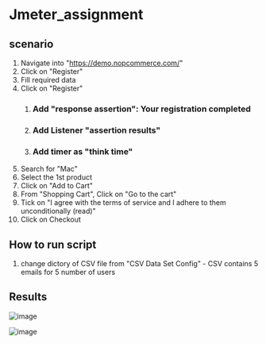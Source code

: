 # Jmeter_assignment
 
 ## scenario ##
 
 1. Navigate into "https://demo.nopcommerce.com/"
 2. Click on "Register" 
 3. Fill required data 
 4. Click on  "Register" 
      1. ### Add "response assertion": Your registration completed
      2. ### Add Listener "assertion results"
      3. ### Add timer as "think time"      
 5. Search for "Mac"
 6. Select the 1st product 
 7. Click on "Add to Cart"
 8. From "Shopping Cart", Click on "Go to the cart"
 9. Tick on "I agree with the terms of service and I adhere to them unconditionally (read)"
 10. Click on Checkout  
 
 ## How to run script ##
 
 1. change dictory of CSV file from "CSV Data Set Config" - CSV contains 5 emails for 5 number of users 
 
 ## Results ##
 ![image](https://user-images.githubusercontent.com/46643679/188708943-7978731b-659a-432d-b102-847b0a2d5f74.png)
 
 ![image](https://user-images.githubusercontent.com/46643679/188709160-2d08b2b3-5890-4106-be13-f0b5b6ad0fbb.png)


